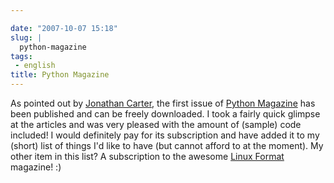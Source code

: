 ```yaml
---

date: "2007-10-07 15:18"
slug: |
  python-magazine
tags:
 - english
title: Python Magazine
---
```


As pointed out by [Jonathan
Carter](http://jonathancarter.co.za/python-magazine), the first issue of
[Python Magazine](http://www.pythonmagazine.com/c/issue/2007/10) has
been published and can be freely downloaded. I took a fairly quick
glimpse at the articles and was very pleased with the amount of (sample)
code included! I would definitely pay for its subscription and have
added it to my (short) list of things I'd like to have (but cannot
afford to at the moment). My other item in this list? A subscription to
the awesome [Linux Format](http://www.linuxformat.co.uk/) magazine! :)
